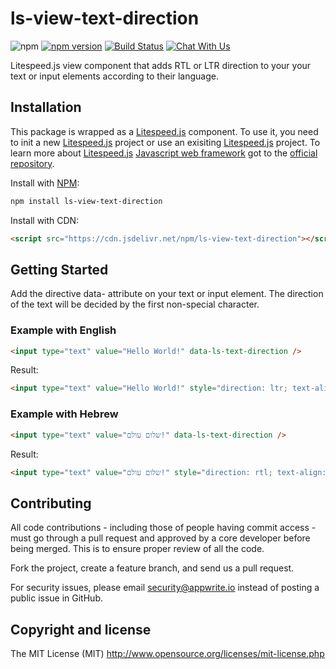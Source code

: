 # ls-view-text-direction

![npm](https://img.shields.io/npm/dt/litespeed.js.svg)
[![npm version](https://badge.fury.io/js/ls-view-text-direction.svg)](https://badge.fury.io/js/ls-view-text-direction)
[![Build Status](https://travis-ci.org/litespeed-js/ls-view-text-direction.svg?branch=master)](https://travis-ci.org/litespeed-js/ls-view-text-direction)
[![Chat With Us](https://img.shields.io/gitter/room/litespeed-js/community.svg)](https://gitter.im/litespeed-js/community?utm_source=share-link&utm_medium=link&utm_campaign=share-link)

Litespeed.js view component that adds RTL or LTR direction to your your text or input elements according to their language.

## Installation

This package is wrapped as a [Litespeed.js](https://github.com/litespeed-js/litespeed.js) component. To use it, you need to init a new [Litespeed.js](https://github.com/litespeed-js/litespeed.js) project or use an exisiting [Litespeed.js](https://github.com/litespeed-js/litespeed.js) project. To learn more about [Litespeed.js](https://github.com/litespeed-js/litespeed.js) [Javascript web framework](https://github.com/litespeed-js/litespeed.js) got to the [official repository](https://github.com/litespeed-js/litespeed.js).

Install with [NPM](https://www.npmjs.com/):

```bash
npm install ls-view-text-direction
```

Install with CDN:
```html
<script src="https://cdn.jsdelivr.net/npm/ls-view-text-direction"></script>
```

## Getting Started

Add the directive data- attribute on your text or input element. The direction of the text will be decided by the first non-special character.

### Example with English

```html
<input type="text" value="Hello World!" data-ls-text-direction />
```

Result:
```html
<input type="text" value="Hello World!" style="direction: ltr; text-align: left;">
```

### Example with Hebrew
```html
<input type="text" value="שלום עולם!" data-ls-text-direction />
```

Result:
```html
<input type="text" value="שלום עולם!" style="direction: rtl; text-align: right;">
```

## Contributing

All code contributions - including those of people having commit access - must go through a pull request and approved by a core developer before being merged. This is to ensure proper review of all the code.

Fork the project, create a feature branch, and send us a pull request.

For security issues, please email security@appwrite.io instead of posting a public issue in GitHub.

## Copyright and license

The MIT License (MIT) http://www.opensource.org/licenses/mit-license.php
